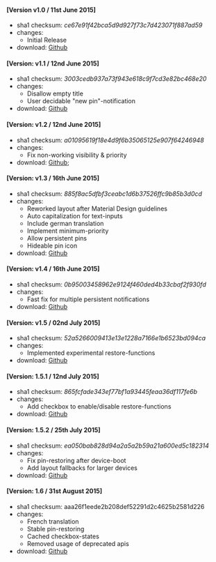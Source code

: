 #### [Version v1.0 / 11st June 2015]
- sha1 checksum: *ce67e91f42bca5d9d927f73c7d423071f887ad59*
- changes:
    - Initial Release
- download: [Github](https://github.com/dotWee/MicroPinner/releases/download/release-v1.0/release_v1.0.apk)

#### [Version: v1.1 / 12nd June 2015]
- sha1 checksum: *3003cedb937a73f943e618c9f7cd3e82bc468e20*
- changes:
    - Disallow empty title
    - User decidable "new pin"-notification
- download: [Github](https://github.com/dotWee/MicroPinner/releases/download/release-v1.1/release_v1.1.apk)

#### [Version: v1.2 / 12nd June 2015]
- sha1 checksum: *a01095619f18e4d9f6b35065125e907f64246948*
- changes:
    - Fix non-working visibility & priority
- download: [Github](https://github.com/dotWee/MicroPinner/releases/download/release-v1.2/release_v1.2.apk);

#### [Version: v1.3 / 16th June 2015]
- sha1 checksum: *885f8ac5dfbf3ceabc1d6b37526ffc9b85b3d0cd*
- changes:
    - Reworked layout after Material Design guidelines
    - Auto capitalization for text-inputs
    - Include german translation
    - Implement minimum-priority
    - Allow persistent pins
    - Hideable pin icon
- download: [Github](https://github.com/dotWee/MicroPinner/releases/download/release-v1.3/release_v1.3.apk)

#### [Version: v1.4 / 16th June 2015]
- sha1 checksum: *0b95003458962e9124f460ded4b33cbaf2f930fd*
- changes:
    - Fast fix for multiple persistent notifications
- download: [Github](https://github.com/dotWee/MicroPinner/releases/download/release-v1.4/release_v1.4.apk)

#### [Version: v1.5 / 02nd July 2015]
- sha1 checksum: *52a5266009413e13e1228a7166e1b6523bd094ca*
- changes:
    - Implemented experimental restore-functions
- download: [Github](https://github.com/dotWee/MicroPinner/releases/download/release-v1.5/release_v1.5.apk)

#### [Version: 1.5.1 / 12nd July 2015]
- sha1 checksum: *865fcfade343ef77bf1a93445feaa36df117fe6b*
- changes:
    - Add checkbox to enable/disable restore-functions
- download: [Github](https://github.com/dotWee/MicroPinner/releases/download/release-v1.5.1/release_v1.5.1.apk)

#### [Version: 1.5.2 / 25th July 2015]
- sha1 checksum: *ea050bab828d94a2a5a2b59a21a600ed5c182314*
- changes:
    - Fix pin-restoring after device-boot
    - Add layout fallbacks for larger devices
- download: [Github](https://github.com/dotWee/MicroPinner/releases/download/release-v1.5.2/release_v1.5.2.apk)

#### [Version: 1.6 / 31st August 2015]
- sha1 checksum: aaa26f1eede2b208def52291d2c4625b2581d226
- changes:
    - French translation
    - Stable pin-restoring
    - Cached checkbox-states
    - Removed usage of deprecated apis
- download: [Github](https://github.com/dotWee/MicroPinner/releases/download/release-v1.6/release_v1.6.apk)